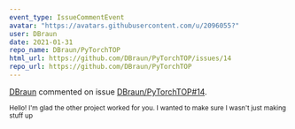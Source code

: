 ```yaml
---
event_type: IssueCommentEvent
avatar: "https://avatars.githubusercontent.com/u/2096055?"
user: DBraun
date: 2021-01-31
repo_name: DBraun/PyTorchTOP
html_url: https://github.com/DBraun/PyTorchTOP/issues/14
repo_url: https://github.com/DBraun/PyTorchTOP
---
```


<a href='https://github.com/DBraun' target='_blank'>DBraun</a> commented on issue <a href='https://github.com/DBraun/PyTorchTOP/issues/14' target='_blank'>DBraun/PyTorchTOP#14</a>.

<small>Hello! I'm glad the other project worked for you. I wanted to make sure I wasn't just making stuff up 